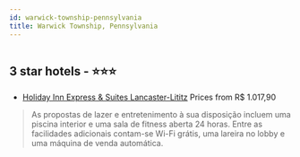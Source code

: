```yaml
---
id: warwick-township-pennsylvania
title: Warwick Township, Pennsylvania
---
```


<center><img src="https://i.travelapi.com/hotels/2000000/1390000/1385500/1385438/2fb57217_z.jpg" alt="" /></center>


##  3 star hotels - ⭐️⭐️⭐️

-    [Holiday Inn Express & Suites Lancaster-Lititz](https://www.hurb.com/br/aud/https://www.hurb.com/br/hotels/warwick-township/holiday-inn-express-suites-lancaster-lititz-HT-H3FE?cmp=18055) Prices from R$ 1.017,90
   > As propostas de lazer e entretenimento à sua disposição incluem uma piscina interior e uma sala de fitness aberta 24 horas. Entre as facilidades adicionais contam-se Wi-Fi grátis, uma lareira no lobby e uma máquina de venda automática.
